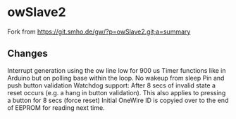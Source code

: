 # owSlave2
Fork from https://git.smho.de/gw/?p=owSlave2.git;a=summary

## Changes
Interrupt generation using the ow line low for 900 us
Timer functions like in Arduino but on polling base within the loop. No wakeup from sleep
Pin and push button validation
Watchdog support:
    After 8 secs of invalid state a reset occurs (e.g. a hang in button validation).
    This also applies to pressing a button for 8 secs (force reset)
Initial OneWire ID is copyied over to the end of EEPROM for reading next time.